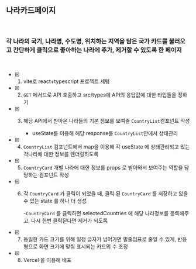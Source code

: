 ## 나라카드페이지
<br>

### 각 나라의 국기, 나라명, 수도명, 위치하는 지역을 담은 국가 카드를 불러오고 간단하게 클릭으로 좋아하는 나라에 추가, 제거할 수 있도록 한 페이지
<br>

- [x]  1. vite로 react+typescript 프로젝트 세팅

- [x]  2. `GET` 메서드로 API 호출하고 src/types에 API의 응답값에 대한 타입들을 정하기
    
- [x]  3.  해당 API에서 받아온 나라들의 기본 정보를 보여줄 `CountryList`컴포넌트 작성

       - useState를 이용해 해당 response를 `CountryList`안에서 상태관리

- [x]  4. `CountryList`  컴포넌트에서 map을 이용해 각 useState 에 상태관리되고 있는 각나라에 대한 정보를 렌더링하도록

- [x]  5.  `CountryCard` 개별 나라에 대한 정보를 props 로 받아와서 보여주는 역할을 담당하는 컴포넌트 작성
        
    
- [x]  6. 각 `CountryCard` 가 클릭이 되었을 때, 클릭 된 `CountryCard` 를 저장하고 있을 수 있는 state 를 하나 더 생성

       -`CountryCard` 를 클릭하면 selectedCountries 에 해당 나라정보를 등록해주고, 다시 한번 클릭된다면 제거가 되도록

- [x]  7. 동일한 카드 크기를 위해 일정 글자가 넘어가면 말줄임표로 줄일 수 있게, 반응형으로 화면 크기에 맞춰 표시되는 카드의 수 조정
           
- [x]  8. Vercel 을 이용해 배포

